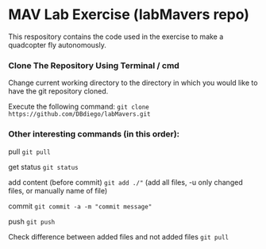 # MAV Lab Exercise (labMavers repo)

This respository contains the code used in the exercise to make a quadcopter fly autonomously.



### Clone The Repository Using Terminal / cmd
Change current working directory to the directory in which you would like to have the git repository cloned.

Execute the following command:
```git clone https://github.com/DBdiego/labMavers.git```



### Other interesting commands (in this order):

pull    ```git pull```

get status  ```git status```

add content (before commit) ```git add ./"``` (add all files, -u only changed files, or manually name of file)

commit  ```git commit -a -m "commit message"```

push  ```git push```

Check difference between added files and not added files ```git pull```
